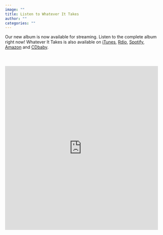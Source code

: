 ```yaml
---
image: ""
title: Listen to Whatever It Takes
author: ""
categories: ""
---
```

Our new album is now available for streaming. Listen to the complete album right now! Whatever It Takes is also available on [iTunes](https://itunes.apple.com/album/whatever-it-takes/id649671427#), [Rdio](http://rd.io/a/QQQlhCVYtg/), [Spotify](http://open.spotify.com/album/4DIt6Otbm9u7OiFUWktdZW), [Amazon](http://www.amazon.com/gp/product/B00CW54TIK/ref=dm_sp_alb?ie=UTF8&qid=1369981766&sr=8-4) and [CDbaby](http://www.cdbaby.com/cd/magnusrising12). 

<iframe style="margin-top: 40px;" width="100%" height="540" scrolling="no" frameborder="no" allow="autoplay" src="https://w.soundcloud.com/player/?url=https%3A//api.soundcloud.com/playlists/2807651&color=%23a02328&auto_play=false&hide_related=false&show_comments=true&show_user=true&show_reposts=false&show_teaser=true"></iframe>
